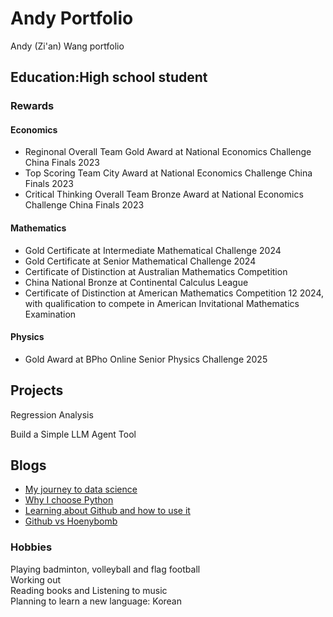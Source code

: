 # Andy Portfolio
Andy (Zi'an) Wang portfolio 

## Education:High school student

### Rewards

#### Economics
- Reginonal Overall Team Gold Award at National Economics Challenge China Finals 2023
- Top Scoring Team City Award at National Economics Challenge China Finals 2023
- Critical Thinking Overall Team Bronze Award at National Economics Challenge China Finals 2023

#### Mathematics
- Gold Certificate at Intermediate Mathematical Challenge 2024
- Gold Certificate at Senior Mathematical Challenge 2024
- Certificate of Distinction at Australian Mathematics Competition
- China National Bronze at Continental Calculus League
- Certificate of Distinction at American Mathematics Competition 12 2024, with qualification to compete in American Invitational Mathematics Examination
  
#### Physics
- Gold Award at BPho Online Senior Physics Challenge 2025

## Projects
Regression Analysis

Build a Simple LLM Agent Tool

## Blogs
- [My journey to data science](blog/My_journey_to_data_science.html)
- [Why I choose Python](blog/Why_I_choose_python.md)
- [Learning about Github and how to use it](blog/Learning_Github.md)
- [Github vs Hoenybomb](blog/Personal_insight_about_Github.md) 


### Hobbies
Playing badminton, volleyball and flag football\
Working out\
Reading books and Listening to music\
Planning to learn a new language: Korean
